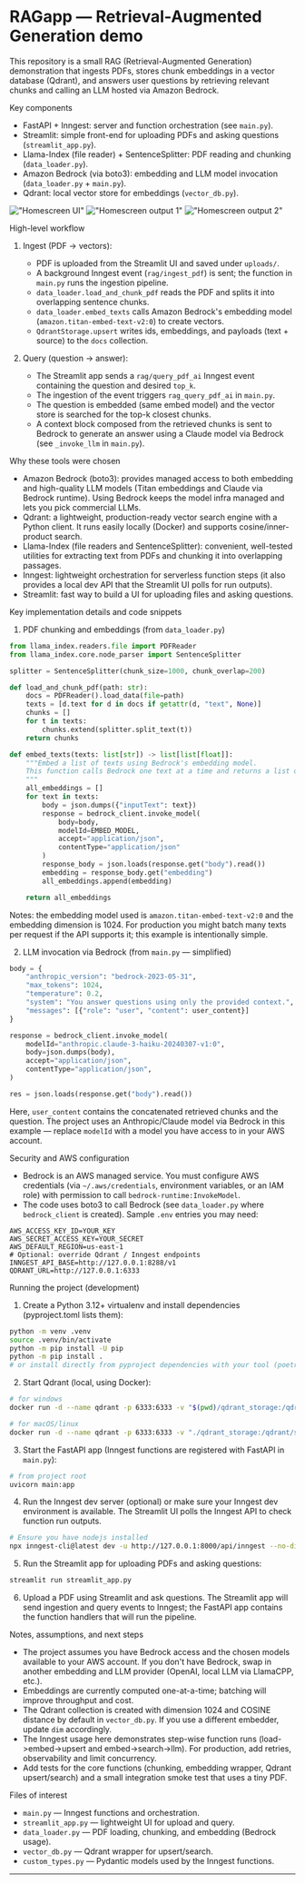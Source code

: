 
# RAGapp — Retrieval-Augmented Generation demo

This repository is a small RAG (Retrieval-Augmented Generation) demonstration that ingests PDFs, stores chunk embeddings in a vector database (Qdrant), and answers user questions by retrieving relevant chunks and calling an LLM hosted via Amazon Bedrock.

Key components
- FastAPI + Inngest: server and function orchestration (see `main.py`).
- Streamlit: simple front-end for uploading PDFs and asking questions (`streamlit_app.py`).
- Llama-Index (file reader) + SentenceSplitter: PDF reading and chunking (`data_loader.py`).
- Amazon Bedrock (via boto3): embedding and LLM model invocation (`data_loader.py` + `main.py`).
- Qdrant: local vector store for embeddings (`vector_db.py`).

!["Homescreen UI"](https://github.com/S1R15H/RAG-app/blob/2d4da368c303b81bb0b8230d6c19736973c8c845/images/image-1.png)
!["Homescreen output 1"](https://github.com/S1R15H/RAG-app/blob/2d4da368c303b81bb0b8230d6c19736973c8c845/images/image-2.png)
!["Homescreen output 2"](https://github.com/S1R15H/RAG-app/blob/2d4da368c303b81bb0b8230d6c19736973c8c845/images/image-3.png)

High-level workflow
1. Ingest (PDF -> vectors):
   - PDF is uploaded from the Streamlit UI and saved under `uploads/`.
   - A background Inngest event (`rag/ingest_pdf`) is sent; the function in `main.py` runs the ingestion pipeline.
   - `data_loader.load_and_chunk_pdf` reads the PDF and splits it into overlapping sentence chunks.
   - `data_loader.embed_texts` calls Amazon Bedrock's embedding model (`amazon.titan-embed-text-v2:0`) to create vectors.
   - `QdrantStorage.upsert` writes ids, embeddings, and payloads (text + source) to the `docs` collection.

2. Query (question -> answer):
   - The Streamlit app sends a `rag/query_pdf_ai` Inngest event containing the question and desired `top_k`.
   - The ingestion of the event triggers `rag_query_pdf_ai` in `main.py`.
   - The question is embedded (same embed model) and the vector store is searched for the top-k closest chunks.
   - A context block composed from the retrieved chunks is sent to Bedrock to generate an answer using a Claude model via Bedrock (see `_invoke_llm` in `main.py`).

Why these tools were chosen
- Amazon Bedrock (boto3): provides managed access to both embedding and high-quality LLM models (Titan embeddings and Claude via Bedrock runtime). Using Bedrock keeps the model infra managed and lets you pick commercial LLMs.
- Qdrant: a lightweight, production-ready vector search engine with a Python client. It runs easily locally (Docker) and supports cosine/inner-product search.
- Llama-Index (file readers and SentenceSplitter): convenient, well-tested utilities for extracting text from PDFs and chunking it into overlapping passages.
- Inngest: lightweight orchestration for serverless function steps (it also provides a local dev API that the Streamlit UI polls for run outputs).
- Streamlit: fast way to build a UI for uploading files and asking questions.

Key implementation details and code snippets

1) PDF chunking and embeddings (from `data_loader.py`)

```python
from llama_index.readers.file import PDFReader
from llama_index.core.node_parser import SentenceSplitter

splitter = SentenceSplitter(chunk_size=1000, chunk_overlap=200)

def load_and_chunk_pdf(path: str):
	docs = PDFReader().load_data(file=path)
	texts = [d.text for d in docs if getattr(d, "text", None)]
	chunks = []
	for t in texts:
		chunks.extend(splitter.split_text(t))
	return chunks

def embed_texts(texts: list[str]) -> list[list[float]]:
	"""Embed a list of texts using Bedrock's embedding model.
	This function calls Bedrock one text at a time and returns a list of vectors.
	"""
	all_embeddings = []
	for text in texts:
		body = json.dumps({"inputText": text})
		response = bedrock_client.invoke_model(
			body=body,
			modelId=EMBED_MODEL,
			accept="application/json",
			contentType="application/json"
		)
		response_body = json.loads(response.get("body").read())
		embedding = response_body.get("embedding")
		all_embeddings.append(embedding)

	return all_embeddings
```

Notes: the embedding model used is `amazon.titan-embed-text-v2:0` and the embedding dimension is 1024. For production you might batch many texts per request if the API supports it; this example is intentionally simple.

2) LLM invocation via Bedrock (from `main.py` — simplified)

```python
body = {
	"anthropic_version": "bedrock-2023-05-31",
	"max_tokens": 1024,
	"temperature": 0.2,
	"system": "You answer questions using only the provided context.",
	"messages": [{"role": "user", "content": user_content}]
}

response = bedrock_client.invoke_model(
	modelId="anthropic.claude-3-haiku-20240307-v1:0",
	body=json.dumps(body),
	accept="application/json",
	contentType="application/json",
)

res = json.loads(response.get("body").read())
```

Here, `user_content` contains the concatenated retrieved chunks and the question. The project uses an Anthropic/Claude model via Bedrock in this example — replace `modelId` with a model you have access to in your AWS account.

Security and AWS configuration
- Bedrock is an AWS managed service. You must configure AWS credentials (via `~/.aws/credentials`, environment variables, or an IAM role) with permission to call `bedrock-runtime:InvokeModel`.
- The code uses boto3 to call Bedrock (see `data_loader.py` where `bedrock_client` is created). Sample `.env` entries you may need:

```dotenv
AWS_ACCESS_KEY_ID=YOUR_KEY
AWS_SECRET_ACCESS_KEY=YOUR_SECRET
AWS_DEFAULT_REGION=us-east-1
# Optional: override Qdrant / Inngest endpoints
INNGEST_API_BASE=http://127.0.0.1:8288/v1
QDRANT_URL=http://127.0.0.1:6333
```

Running the project (development)
1. Create a Python 3.12+ virtualenv and install dependencies (pyproject.toml lists them):

```bash
python -m venv .venv
source .venv/bin/activate
python -m pip install -U pip
python -m pip install .
# or install directly from pyproject dependencies with your tool (poetry/pip-tools)
```

2. Start Qdrant (local, using Docker):

```bash
# for windows
docker run -d --name qdrant -p 6333:6333 -v "$(pwd)/qdrant_storage:/qdrant/storage" qdrant/qdrant

# for macOS/linux
docker run -d --name qdrant -p 6333:6333 -v "./qdrant_storage:/qdrant/storage" qdrant/qdrant
```

3. Start the FastAPI app (Inngest functions are registered with FastAPI in `main.py`):

```bash
# from project root
uvicorn main:app 
```

4. Run the Inngest dev server (optional) or make sure your Inngest dev environment is available. The Streamlit UI polls the Inngest API to check function run outputs.
```bash
# Ensure you have nodejs installed
npx inngest-cli@latest dev -u http://127.0.0.1:8000/api/inngest --no-discovery
```


5. Run the Streamlit app for uploading PDFs and asking questions:

```bash
streamlit run streamlit_app.py
```

6. Upload a PDF using Streamlit and ask questions. The Streamlit app will send ingestion and query events to Inngest; the FastAPI app contains the function handlers that will run the pipeline.

Notes, assumptions, and next steps
- The project assumes you have Bedrock access and the chosen models available to your AWS account. If you don't have Bedrock, swap in another embedding and LLM provider (OpenAI, local LLM via LlamaCPP, etc.).
- Embeddings are currently computed one-at-a-time; batching will improve throughput and cost.
- The Qdrant collection is created with dimension 1024 and COSINE distance by default in `vector_db.py`. If you use a different embedder, update `dim` accordingly.
- The Inngest usage here demonstrates step-wise function runs (load->embed->upsert and embed->search->llm). For production, add retries, observability and limit concurrency.
- Add tests for the core functions (chunking, embedding wrapper, Qdrant upsert/search) and a small integration smoke test that uses a tiny PDF.

Files of interest
- `main.py` — Inngest functions and orchestration.
- `streamlit_app.py` — lightweight UI for upload and query.
- `data_loader.py` — PDF loading, chunking, and embedding (Bedrock usage).
- `vector_db.py` — Qdrant wrapper for upsert/search.
- `custom_types.py` — Pydantic models used by the Inngest functions.
---

